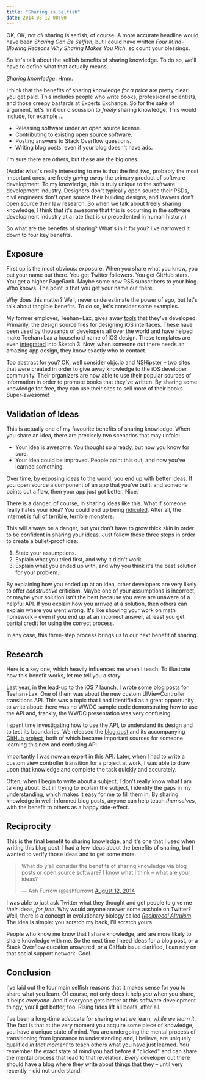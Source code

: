```yaml
---
title: "Sharing is Selfish"
date: 2014-08-12 00:00
---
```


<p>OK, OK, not <em>all</em> sharing is selfish, of course. A more accurate headline would have been <em>Sharing Can Be Selfish</em>, but I could have written <em>Four Mind-Blowing Reasons Why Sharing Makes You Rich</em>, so count your blessings.  </p>

<p>So let's talk about the selfish benefits of sharing knowledge. To do so, we'll have to define what that actually means. </p>

<!-- more -->

<p><em>Sharing knowledge</em>. Hmm.</p>

<p>I think that the benefits of sharing knowledge <em>for a price</em> are pretty clear: you get paid. This includes people who write books, professional scientists, and those creepy bastards at Experts Exchange. So for the sake of argument, let's limit our discussion to <em>freely</em> sharing knowledge. This would include, for example ...</p>

<ul>

<li>Releasing software under an open source license.</li>

<li>Contributing to existing open source software.</li>

<li>Posting answers to Stack Overflow questions.</li>

<li>Writing blog posts, even if your blog doesn't have ads.</li>

</ul>

<p>I'm sure there are others, but these are the big ones. </p>

<p>(Aside: what's really interesting to me is that the first two, probably the most important ones, are freely <em>giving away</em> the primary product of software development. To my knowledge, this is truly unique to the software development industry. Designers don't typically open source their PSDs, civil engineers don't open source their building designs, and lawyers don't open source their law research. So when we talk about freely sharing knowledge, I think that it's awesome that this is occurring in the software development industry at a rate that is unprecedented in human history.)</p>

<p>So what are the benefits of sharing? What's in it for you? I've narrowed it down to four key benefits.</p>

<h2 id="exposure">Exposure</h2>

<p>First up is the most obvious: exposure. When you share what you know, you put your name out there. You get Twitter followers. You get GitHub stars. You get a higher PageRank. Maybe some new RSS subscribers to your blog. Who knows. The point is that you get your name out there. </p>

<p>Why does this matter? Well, never underestimate the power of ego, but let's talk about tangible benefits. To do so, let's consider some examples. </p>

<p>My former employer, Teehan+Lax, gives away <a href="http://www.teehanlax.com/tools/">tools</a> that they've developed. Primarily, the design source files for designing iOS interfaces. These have been used by thousands of developers all over the world and have helped make Teehan+Lax a household name of iOS design. These templates are even <a href="http://www.teehanlax.com/blog/ios-7-gui-templates-will-ship-inside-of-sketch-3/">integrated</a> into Sketch 3. Now, when someone out there needs an amazing app design, they know exactly who to contact. </p>

<p>Too abstract for you? OK, well consider <a href="http://www.objc.io">objc.io</a> and <a href="http://www.objc.io">NSHipster</a> – two sites that were created in order to give away knowledge to the iOS developer community. Their organizers are now able to use their popular sources of information in order to promote books that they've written. By sharing some knowledge for free, they can use their sites to sell more of their books. Super-awesome!</p>

<h2 id="validationofideas">Validation of Ideas</h2>

<p>This is actually one of my favourite benefits of sharing knowledge. When you share an idea, there are precisely two scenarios that may unfold:</p>

<ul>

<li>Your idea is awesome. You thought so already, but now you know for sure.</li>

<li>Your idea could be improved. People point this out, and now you've learned something.</li>

</ul>

<p>Over time, by exposing ideas to the world, you end up with better ideas. If you open source a component of an app that you've built, and someone points out a flaw, then your app just got better. Nice. </p>

<p>There is a danger, of course, in sharing ideas like this. What if someone really hates your idea? You could end up being <a href="http://harthur.wordpress.com/2013/01/24/771/">ridiculed</a>. After all, the internet is full of terrible, terrible monsters. </p>

<p>This will always be a danger, but you don't have to grow thick skin in order to be confident in sharing your ideas. Just follow these three steps in order to create a bullet-proof idea:</p>

<ol>

<li>State your assumptions.</li>

<li>Explain what you tried first, and why it didn't work.</li>

<li>Explain what you ended up with, and why you think it's the best solution for your problem.</li>

</ol>

<p>By explaining how you ended up at an idea, other developers are very likely to offer <em>constructive</em> criticism. Maybe one of your assumptions is incorrect, or maybe your solution isn't the best because you were are unaware of a helpful API. If you explain how you arrived at a solution, then others can explain where you went wrong. It's like showing your work on math homework – even if you end up at an incorrect answer, at least you get partial credit for using the correct process. </p>

<p>In any case, this three-step process brings us to our next benefit of sharing.</p>

<h2 id="research">Research</h2>

<p>Here is a key one, which heavily influences me when I teach. To illustrate how this benefit works, let me tell you a story. </p>

<p>Last year, in the lead-up to the iOS 7 launch, I wrote some <a href="http://www.teehanlax.com/blog/author/ash/">blog posts</a> for Teehan+Lax. One of them was about the new custom UIViewController transitions API. This was a topic that I had identified as a great opportunity to write about: there was no WWDC sample code demonstrating how to use the API and, frankly, the WWDC presentation was very confusing. </p>

<p>I spent time investigating how to use the API, to understand its design and to test its boundaries. We released the <a href="http://www.teehanlax.com/blog/custom-uiviewcontroller-transitions/">blog post</a> and its accompanying <a href="https://github.com/TeehanLax/UIViewController-Transitions-Example">GitHub project</a>, both of which became important sources for someone learning this new and confusing API. </p>

<p>Importantly I was now an expert in this API. Later, when I had to write a custom view controller transition for a project at work, I was able to draw upon that knowledge and complete the task quickly and accurately. </p>

<p>Often, when I begin to write about a subject, I don't really know what I am talking about. But in trying to explain the subject, I identify the gaps in my understanding, which makes it easy for me to fill them in. By sharing knowledge in well-informed blog posts, anyone can help teach <em>themselves</em>, with the benefit to others as a happy side-effect. </p>

<h2 id="reciprocity">Reciprocity</h2>

<p>This is the final benefit to sharing knowledge, and it's one that I used when writing this blog post. I had a few ideas about the benefits of sharing, but I wanted to verify those ideas and to get some more. </p>

<blockquote class="twitter-tweet">

<p>What do y'all consider the benefits of sharing knowledge via blog posts or open source software? I know what I think – what are your ideas?</p>— Ash Furrow (@ashfurrow) <a href="https://twitter.com/ashfurrow/statuses/499104489211985920">August 12, 2014</a>

</blockquote>

<script async="" src="//platform.twitter.com/widgets.js" charset="utf-8"></script>

<p>I was able to just ask Twitter what they thought and get people to give me <em>their</em> ideas, <em>for free</em>. Why would anyone answer some asshole on Twitter? Well, there is a concept in evolutionary biology called <a href="http://en.wikipedia.org/wiki/Reciprocal_altruism"><em>Reciprocal Altruism</em></a>. The idea is simple: you scratch my back, I'll scratch yours. </p>

<p>People who know me know that I share knowledge, and are more likely to share knowledge with me. So the next time I need ideas for a blog post, or a Stack Overflow question answered, or a GitHub issue clarified, I can rely on that social support network. Cool. </p>

<h2 id="conclusion">Conclusion</h2>

<p>I've laid out the four main selfish reasons that it makes sense for you to share what you learn. Of course, not only does it help <em>you</em> when you share, it helps <em>everyone</em>. And if everyone gets better at this software development thingy, you'll get better, too. Rising tides lift all boats, after all. </p>

<p>I've been a long-time advocate for sharing what we learn, <em>while we learn it</em>. The fact is that at the very moment you acquire some piece of knowledge, you have a unique state of mind. You are undergoing the mental process of transitioning from ignorance to understanding and, I believe, are uniquely qualified <em>in that moment</em> to teach others what you have just learned. You remember the exact state of mind you had before it "clicked" and can share the mental process that lead to that revelation. <em>Every</em> developer out there should have a blog where they write about things that they – until very recently – did not understand. </p>
